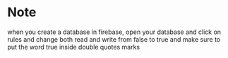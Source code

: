 
# Note

when you create a database in firebase, open your database and click on rules and change both read and write from false to true and make sure to put the word true inside double quotes marks
